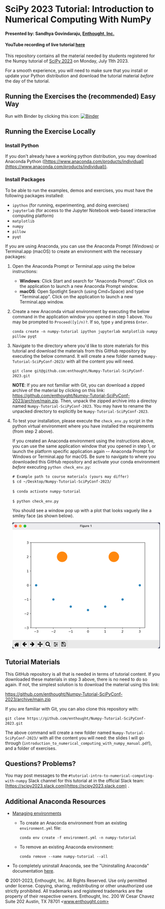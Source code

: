 # SciPy 2023 Tutorial: Introduction to Numerical Computing With NumPy

#### Presented by: Sandhya Govindaraju, [Enthought, Inc.](https://www.enthought.com)

#### YouTube recording of live tutorial [here](https://youtu.be/bveHFn0G4Zg)

This repository contains all the material needed by students registered for the Numpy tutorial of [SciPy 2023](https://www.scipy2023.scipy.org/) on Monday, July 11th 2023.

For a smooth experience, you will need to make sure that you install or update your Python distribution and download the tutorial material _before_ the day of the tutorial.

## Running the Exercises the (recommended) Easy Way

Run with Binder by clicking this icon: [![Binder](https://mybinder.org/badge_logo.svg)](https://mybinder.org/v2/gh/enthought/Numpy-Tutorial-SciPyConf-2023/main)

## Running the Exercise Locally

### Install Python

If you don't already have a working python distribution, you may download Anaconda Python ([https://www.anaconda.com/products/individual](https://www.anaconda.com/products/individual)).

### Install Packages

To be able to run the examples, demos and exercises, you must have the following packages installed:

- `ipython` (for running, experimenting, and doing exercises)
- `jupyterlab` (for access to the Jupyter Notebook web-based interactive computing platform)
- `matplotlib`
- `numpy`
- `pillow`
- `pyqt`

If you are using Anaconda, you can use the Anaconda Prompt (Windows) or Terminal.app (macOS) to create an environment with the necessary packages:

1. Open the Anaconda Prompt or Terminal.app using the below instructions:
    - **Windows**: Click Start and search for "Anaconda Prompt". Click on the application to launch a new Anaconda Prompt window.
    - **macOS**: Open Spotlight Search (using Cmd+Space) and type "Terminal.app". Click on the application to launch a new Terminal.app window.

1. Create a new Anaconda virtual environment by executing the below command in the application window you opened in step 1 above. You may be prompted to `Proceed([y]/n)?`. If so, type `y` and press `Enter`.

    ```
    conda create -n numpy-tutorial ipython jupyterlab matplotlib numpy pillow pyqt
    ```

1. Navigate to the directory where you'd like to store materials for this tutorial and download the materials from this GitHub repository by executing the below command. It will create a new folder named `Numpy-Tutorial-SciPyConf-2023/` with all the content you will need.

    ```
    git clone git@github.com:enthought/Numpy-Tutorial-SciPyConf-2023.git
    ```

    **NOTE**: If you are not familiar with Git, you can download a zipped archive of the material by clicking on this link: <https://github.com/enthought/Numpy-Tutorial-SciPyConf-2023/archive/main.zip>. Then, unpack the zipped archive into a directoy named `Numpy-Tutorial-SciPyConf-2023`. You may have to rename the unpacked directory to explicitly be `Numpy-Tutorial-SciPyConf-2023`.

1. To test your installation, please execute the `check_env.py` script in the python virtual environment where you have installed the requirements (from step 2 above).

    If you created an Anaconda environment using the instructions above, you can use the same application window that you opened in step 1, or launch the platform specific application again -- Anaconda Prompt for Windows or Terminal.app for macOS.
    Be sure to navigate to where you downloaded this GitHub repository and activate your conda environment _before_ executing `python check_env.py`:

    ```
    # Example path to course materials (yours may differ)
    $ cd ~/Desktop/Numpy-Tutorial-SciPyConf-2023/

    $ conda activate numpy-tutorial

    $ python check_env.py
    ```

    You should see a window pop up with a plot that looks vaguely like a smiley face (as shown below).

    ![](assets/images/check_env_output.png)

## Tutorial Materials

This GitHub repository is all that is needed in terms of tutorial content. If you downloaded these materials in step 3 above, there is no need to do so again. If not, the simplest solution is to download the material using this link:

<https://github.com/enthought/Numpy-Tutorial-SciPyConf-2023/archive/main.zip>

If you are familiar with Git, you can also clone this repository with:

```
git clone https://github.com/enthought/Numpy-Tutorial-SciPyConf-2023.git
```

The above command will create a new folder named `Numpy-Tutorial-SciPyConf-2023/` with all the content you will need: the slides I will go through (`introduction_to_numerical_computing_with_numpy_manual.pdf`), and a folder of exercises.

## Questions? Problems?

You may post messages to the `#tutorial-intro-to-numerical-computing-with-numpy` Slack channel for this tutorial at in the official Slack team: [https://scipy2023.slack.com](https://scipy2023.slack.com) .

## Additional Anaconda Resources

- [Managing environments](https://docs.conda.io/projects/conda/en/latest/user-guide/tasks/manage-environments.html)

  - To create an Anaconda environment from an existing `environment.yml` file:

    ```
    conda env create -f environment.yml -n numpy-tutorial
    ```

  - To remove an existing Anaconda environment:

    ```
    conda remove --name numpy-tutorial --all
    ```

- To completely uninstall Anaconda, see the "Uninstalling Anaconda" documentation [here](https://docs.anaconda.com/anaconda/install/uninstall/).

© 2001-2023, Enthought, Inc.
All Rights Reserved. Use only permitted under license. Copying, sharing, redistributing or other unauthorized use strictly prohibited.
All trademarks and registered trademarks are the property of their respective owners.
Enthought, Inc.
200 W Cesar Chavez Suite 202
Austin, TX 78701
<www.enthought.com>
